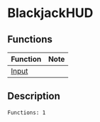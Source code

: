 # BlackjackHUD
## Functions
| Function | Note |
|----------|------|
|[Input](Input.md)| |
## Description
```
Functions: 1
```